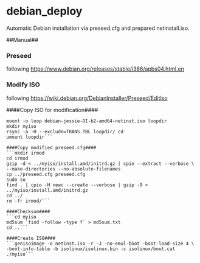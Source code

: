 debian_deploy
=============

Automatic Debian installation via preseed.cfg and prepared netinstall.iso.


##Manual##

### Preseed ###
following https://www.debian.org/releases/stable/i386/apbs04.html.en

### Modify ISO ###
following https://wiki.debian.org/DebianInstaller/Preseed/EditIso

####Copy ISO for modification####
```mkdir loopdir
mount -o loop debian-jessie-DI-b2-amd64-netinst.iso loopdir
mkdir myiso
rsync -a -H --exclude=TRANS.TBL loopdir/ cd
umount loopdir```

####Copy modified preseed.cfg####
```mkdir irmod
cd irmod
gzip -d < ../myiso/install.amd/initrd.gz | cpio --extract --verbose \
--make-directories --no-absolute-filenames
cp ../preseed.cfg preseed.cfg
sudo su
find . | cpio -H newc --create --verbose | gzip -9 > ../myiso/install.amd/initrd.gz
cd ../
rm -fr irmod/```

####Checksum####
```cd myiso
md5sum `find -follow -type f` > md5sum.txt
cd ..```

####Create ISO####
```genisoimage -o netinst.iso -r -J -no-emul-boot -boot-load-size 4 \
-boot-info-table -b isolinux/isolinux.bin -c isolinux/boot.cat ./myiso```
